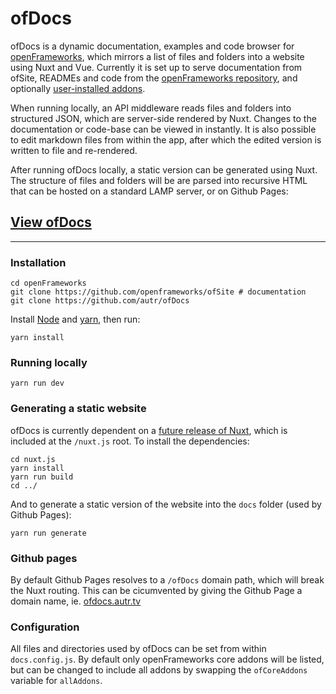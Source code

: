 # ofDocs

ofDocs is a dynamic documentation, examples and code browser for [openFrameworks](https://openframeworks.cc/), which mirrors a list of files and folders into a website using Nuxt and Vue. Currently it is set up to serve documentation from ofSite, READMEs and code from the [openFrameworks repository](https://github.com/openframeworks/openFrameworks), and optionally [user-installed addons](https://ofxaddons.com). 

When running locally, an API middleware reads files and folders into structured JSON, which are server-side rendered by Nuxt. Changes to the documentation or code-base can be viewed in instantly. It is also possible to edit markdown files from within the app, after which the edited version is written to file and re-rendered.

After running ofDocs locally, a static version can be generated using Nuxt. The structure of files and folders will be are parsed into recursive HTML that can be hosted on a standard LAMP server, or on Github Pages:

## [View ofDocs](https://ofdocs.autr.tv)

---

### Installation

```
cd openFrameworks
git clone https://github.com/openframeworks/ofSite # documentation
git clone https://github.com/autr/ofDocs
```

Install [Node](https://nodejs.org/en/download/) and [yarn](https://classic.yarnpkg.com/en/docs/install), then run:

```
yarn install
```

### Running locally

```
yarn run dev
```

### Generating a static website

ofDocs is currently dependent on a [future release of Nuxt](https://github.com/nuxt/nuxt.js/tree/feat/target-2), which is included at the `/nuxt.js` root. To install the dependencies:

```
cd nuxt.js
yarn install
yarn run build
cd ../
```

And to generate a static version of the website into the `docs` folder (used by Github Pages):

```
yarn run generate
```

### Github pages

By default Github Pages resolves to a `/ofDocs` domain path, which will break the Nuxt routing. This can be cicumvented by giving the Github Page a domain name, ie. [ofdocs.autr.tv](https://ofdocs.autr.tv)

### Configuration

All files and directories used by ofDocs can be set from within `docs.config.js`. By default only openFrameworks core addons will be listed, but can be changed to include all addons by swapping the `ofCoreAddons` variable for `allAddons`.